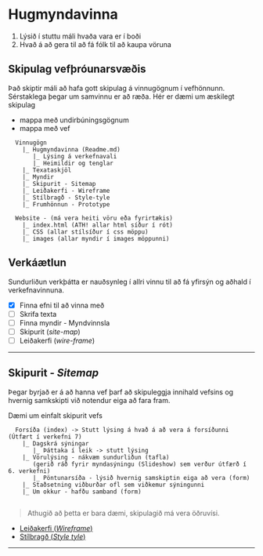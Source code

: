 # Hugmyndavinna

1. Lýsið í stuttu máli hvaða vara er í boði 
1. Hvað á að gera til að fá fólk til að kaupa vöruna

## Skipulag vefþróunarsvæðis

Það skiptir máli að hafa gott skipulag á vinnugögnum í vefhönnunn. Sérstaklega þegar um samvinnu er að ræða. Hér er dæmi um æskilegt skipulag

* mappa með undirbúningsgögnum
* mappa með vef

```
  Vinnugögn
    |_ Hugmyndavinna (Readme.md)
       |_ Lýsing á verkefnavali
       |_ Heimildir og tenglar
    |_ Texataskjöl
    |_ Myndir
    |_ Skipurit - Sitemap
    |_ Leiðakerfi - Wireframe
    |_ Stílbragð - Style-tyle
    |_ Frumhönnun - Prototype
    
  Website - (má vera heiti vöru eða fyrirtækis)
    |_ index.html (ATH! allar html síður í rót)
    |_ CSS (allar stílsíður í css möppu)
    |_ images (allar myndir í images möppunni)

```

## Verkáætlun

Sundurliðun verkþátta er nauðsynleg í allri vinnu til að fá yfirsýn og aðhald í verkefnavinnuna.

- [x] Finna efni til að vinna með
- [ ] Skrifa texta
- [ ] Finna myndir - Myndvinnsla
- [ ] Skipurit (_site-map_)
- [ ] Leiðakerfi (_wire-frame_)

---

## Skipurit - _Sitemap_

Þegar byrjað er á að hanna vef þarf að skipuleggja innihald vefsins og hvernig samkskipti við notendur eiga að fara fram.

Dæmi um einfalt skipurit vefs

```
  Forsíða (index) -> Stutt lýsing á hvað á að vera á forsíðunni (Útfært í verkefni 7) 
    |_ Dagskrá sýningar 
       |_ Þáttaka í leik -> stutt lýsing
    |_ Vörulýsing - nákvæm sundurliðun (tafla)  
       (gerið ráð fyrir myndasýningu (Slideshow) sem verður útfærð í 6. verkefni)
       |_ Pöntunarsíða - lýsið hvernig samskiptin eiga að vera (form)
    |_ Staðsetning viðburðar ofl sem viðkemur sýningunni
    |_ Um okkur - hafðu samband (form)
  
```
> Athugið að  þetta er bara dæmi, skipulagið má vera öðruvísi.

* [Leiðakerfi (_Wireframe_)](wireframe/)
* [Stílbragð (_Style tyle_)](style-tyle/)

---






